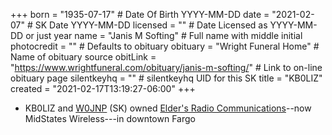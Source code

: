 +++
born = "1935-07-17"        # Date Of Birth YYYY-MM-DD
date = "2021-02-07"        # SK Date YYYY-MM-DD
licensed = ""    # Date Licensed as YYYY-MM-DD or just year
name = "Janis M Softing"        # Full name with middle initial
photocredit = "" # Defaults to obituary
obituary = "Wright Funeral Home"    # Name of obituary source
obitLink = "https://www.wrightfuneral.com/obituary/janis-m-softing/"    # Link to on-line obituary page
silentkeyhq = "" # silentkeyhq UID for this SK
title = "KB0LIZ"
created = "2021-02-17T13:19:27-06:00"
+++
* KB0LIZ and [W0JNP](/sk/w0jpn) (SK) owned [Elder's Radio Communications](https://www.midstateswireless.com/about/)--now MidStates Wireless---in downtown Fargo
